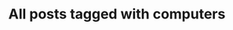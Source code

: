 ---
layout: tag
title: "All posts tagged with computers"
permalink: /weblog/tags/computers/
taxonomy: computers
---
